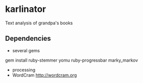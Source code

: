 karlinator
==========

Text analysis of grandpa's books

Dependencies
------------

* several gems

gem install ruby-stemmer yomu ruby-progressbar marky_markov

* processing
* WordCram http://wordcram.org


